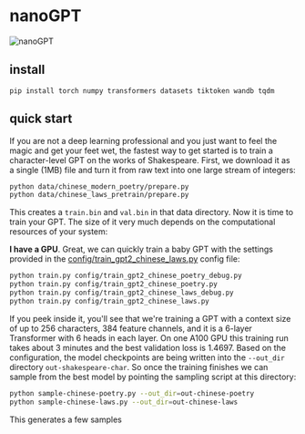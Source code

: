 
# nanoGPT

![nanoGPT](assets/nanogpt.jpg)


## install

```
pip install torch numpy transformers datasets tiktoken wandb tqdm
```

## quick start

If you are not a deep learning professional and you just want to feel the magic and get your feet wet, the fastest way to get started is to train a character-level GPT on the works of Shakespeare. First, we download it as a single (1MB) file and turn it from raw text into one large stream of integers:

```sh
python data/chinese_modern_poetry/prepare.py
python data/chinese_laws_pretrain/prepare.py
```

<!-- ```sh
python data/chinese_laws_pretrain/tokenizer_test.py
python data/chinese_modern_poetry/tokenizer_test.py
```  -->

This creates a `train.bin` and `val.bin` in that data directory. Now it is time to train your GPT. The size of it very much depends on the computational resources of your system:

**I have a GPU**. Great, we can quickly train a baby GPT with the settings provided in the [config/train_gpt2_chinese_laws.py](config/train_gpt2_chinese_laws.py) config file:

```sh
python train.py config/train_gpt2_chinese_poetry_debug.py
python train.py config/train_gpt2_chinese_poetry.py
python train.py config/train_gpt2_chinese_laws_debug.py
python train.py config/train_gpt2_chinese_laws.py
```

If you peek inside it, you'll see that we're training a GPT with a context size of up to 256 characters, 384 feature channels, and it is a 6-layer Transformer with 6 heads in each layer. On one A100 GPU this training run takes about 3 minutes and the best validation loss is 1.4697. Based on the configuration, the model checkpoints are being written into the `--out_dir` directory `out-shakespeare-char`. So once the training finishes we can sample from the best model by pointing the sampling script at this directory:

```sh
python sample-chinese-poetry.py --out_dir=out-chinese-poetry
python sample-chinese-laws.py --out_dir=out-chinese-laws
```

This generates a few samples
